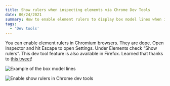 ```yaml
---
title: Show rulers when inspecting elements via Chrome Dev Tools
date: 06/24/2021
summary: How to enable element rulers to display box model lines when inspecting elements
tags:
  - 'Dev tools'
---
```


You can enable element rulers in Chromium browsers. They are dope. Open Inspector and hit Escape to open Settings. Under Elements check “Show rulers”. This dev tool feature is also available in Firefox. Learned that thanks to [this tweet](https://twitter.com/frontstuff_io/status/1407824370945474564)!

![Example of the box model lines](/static/static/images/content/rulers-example.png)

![Enable show rulers in Chrome dev tools](/static/static/images/content/enable-show-rulers.png)

